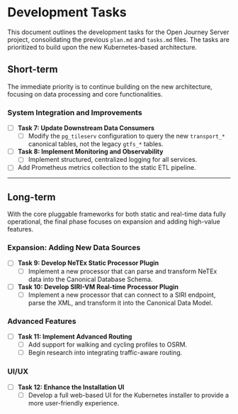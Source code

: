 # Development Tasks

This document outlines the development tasks for the Open Journey Server project, consolidating the previous `plan.md`
and `tasks.md` files. The tasks are prioritized to build upon the new Kubernetes-based architecture.

## Short-term

The immediate priority is to continue building on the new architecture, focusing on data processing and core
functionalities.

### System Integration and Improvements

- [ ] **Task 7: Update Downstream Data Consumers**
    - [ ] Modify the `pg_tileserv` configuration to query the new `transport_*` canonical tables, not the legacy
      `gtfs_*` tables.
- [ ] **Task 8: Implement Monitoring and Observability**
    - [ ] Implement structured, centralized logging for all services.
- [ ] Add Prometheus metrics collection to the static ETL pipeline.

---

## Long-term

With the core pluggable frameworks for both static and real-time data fully operational, the final phase focuses on
expansion and adding high-value features.

### Expansion: Adding New Data Sources

- [ ] **Task 9: Develop NeTEx Static Processor Plugin**
    - [ ] Implement a new processor that can parse and transform NeTEx data into the Canonical Database Schema.
- [ ] **Task 10: Develop SIRI-VM Real-time Processor Plugin**
    - [ ] Implement a new processor that can connect to a SIRI endpoint, parse the XML, and transform it into the
      Canonical Data Model.

### Advanced Features

- [ ] **Task 11: Implement Advanced Routing**
    - [ ] Add support for walking and cycling profiles to OSRM.
    - [ ] Begin research into integrating traffic-aware routing.

### UI/UX

- [ ] **Task 12: Enhance the Installation UI**
    - [ ] Develop a full web-based UI for the Kubernetes installer to provide a more user-friendly experience.
